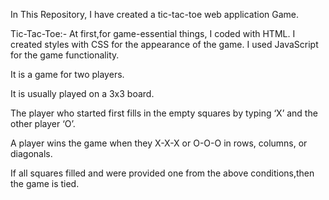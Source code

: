 In This Repository, I have created a tic-tac-toe web application Game.

Tic-Tac-Toe:-
At first,for game-essential things, I coded with HTML.
I created styles with CSS for the appearance of the game.
I used JavaScript for the game functionality.

It is a game for two players.

It is usually played on a 3x3 board.

The player who started first fills in the empty squares by typing ‘X’ and the other player ‘O’.

A player wins the game when they X-X-X or O-O-O in rows, columns, or diagonals.

If all squares filled and were provided one from the above conditions,then the game is tied.
